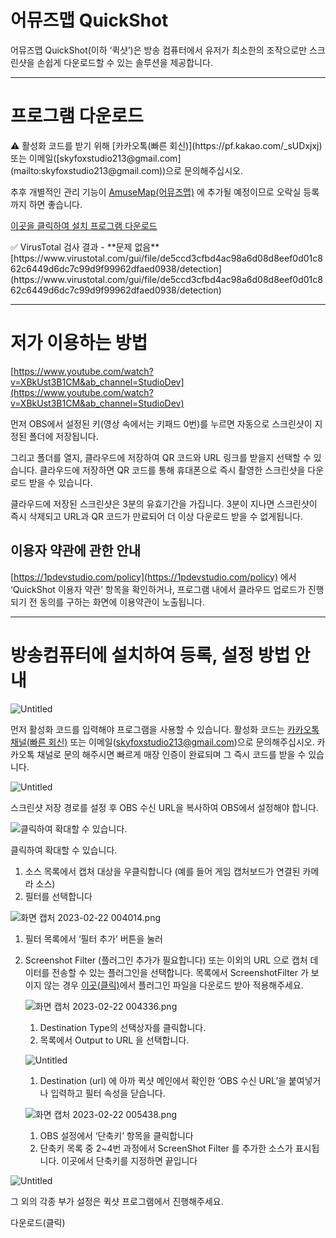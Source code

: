 # 어뮤즈맵 QuickShot

어뮤즈맵 QuickShot(이하 ‘퀵샷’)은 방송 컴퓨터에서 유저가 최소한의 조작으로만
스크린샷을 손쉽게 다운로드할 수 있는 솔루션을 제공합니다.

---

# 프로그램 다운로드

<aside>
⚠️ 활성화 코드를 받기 위해 [카카오톡(빠른 회신)](https://pf.kakao.com/_sUDxjxj) 또는 이메일([skyfoxstudio213@gmail.com](mailto:skyfoxstudio213@gmail.com))으로 문의해주십시오.

추후 개별적인 관리 기능이 [AmuseMap(어뮤즈맵)](https://www.notion.so/QuickShot-075bd55b42874f9eaad3af1d5696d8d4) 에 추가될 예정이므로 오락실 등록까지 하면 좋습니다.

</aside>

[이곳을 클릭하여 설치 프로그램 다운로드](https://github.com/OFox213/QuickShot/releases/download/Release/SetupQuickshot1000.msi)

<aside>
✅ VirusTotal 검사 결과 - **문제 없음**
[https://www.virustotal.com/gui/file/de5ccd3cfbd4ac98a6d08d8eef0d01c862c6449d6dc7c99d9f99962dfaed0938/detection](https://www.virustotal.com/gui/file/de5ccd3cfbd4ac98a6d08d8eef0d01c862c6449d6dc7c99d9f99962dfaed0938/detection)

</aside>

---

# 저가 이용하는 방법

[https://www.youtube.com/watch?v=XBkUst3B1CM&ab_channel=StudioDev](https://www.youtube.com/watch?v=XBkUst3B1CM&ab_channel=StudioDev)

먼저 OBS에서 설정된 키(영상 속에서는 키패드 0번)를 누르면 자동으로
스크린샷이 지정된 폴더에 저장됩니다.

그리고 폴더를 열지, 클라우드에 저장하여 QR 코드와 URL 링크를 받을지 선택할 수 있습니다.
클라우드에 저장하면 QR 코드를 통해 휴대폰으로 즉시 촬영한 스크린샷을 다운로드 받을 수 있습니다.

클라우드에 저장된 스크린샷은 3분의 유효기간을 가집니다.
3분이 지나면 스크린샷이 즉시 삭제되고 URL과 QR 코드가 만료되어 더 이상 다운로드 받을 수 없게됩니다.

## 이용자 약관에 관한 안내

[https://1pdevstudio.com/policy](https://1pdevstudio.com/policy) 에서 ‘QuickShot 이용자 약관’ 항목을 확인하거나,
프로그램 내에서 클라우드 업로드가 진행되기 전 동의를 구하는 화면에 이용약관이 노출됩니다.

---

# 방송컴퓨터에 설치하여 등록, 설정 방법 안내

![Untitled](%E1%84%8B%E1%85%A5%E1%84%86%E1%85%B2%E1%84%8C%E1%85%B3%E1%84%86%E1%85%A2%E1%86%B8%20QuickShot%20075bd55b42874f9eaad3af1d5696d8d4/Untitled.png)

먼저 활성화 코드를 입력해야 프로그램을 사용할 수 있습니다.
활성화 코드는  [카카오톡 채널(빠른 회신)](https://pf.kakao.com/_sUDxjxj) 또는 이메일([skyfoxstudio213@gmail.com](mailto:skyfoxstudio213@gmail.com))으로 문의해주십시오.
카카오톡 채널로 문의 해주시면 빠르게 매장 인증이 완료되며 그 즉시 코드를 받을 수 있습니다.

![Untitled](%E1%84%8B%E1%85%A5%E1%84%86%E1%85%B2%E1%84%8C%E1%85%B3%E1%84%86%E1%85%A2%E1%86%B8%20QuickShot%20075bd55b42874f9eaad3af1d5696d8d4/Untitled%201.png)

스크린샷 저장 경로를 설정 후 OBS 수신 URL을 복사하여 OBS에서 설정해야 합니다.

![클릭하여 확대할 수 있습니다.](%E1%84%8B%E1%85%A5%E1%84%86%E1%85%B2%E1%84%8C%E1%85%B3%E1%84%86%E1%85%A2%E1%86%B8%20QuickShot%20075bd55b42874f9eaad3af1d5696d8d4/Untitled%202.png)

클릭하여 확대할 수 있습니다.

1. 소스 목록에서 캡처 대상을 우클릭합니다 (예를 들어 게임 캡처보드가 연결된 카메라 소스)
2. 필터를 선택합니다

![화면 캡처 2023-02-22 004014.png](%E1%84%8B%E1%85%A5%E1%84%86%E1%85%B2%E1%84%8C%E1%85%B3%E1%84%86%E1%85%A2%E1%86%B8%20QuickShot%20075bd55b42874f9eaad3af1d5696d8d4/%25ED%2599%2594%25EB%25A9%25B4_%25EC%25BA%25A1%25EC%25B2%2598_2023-02-22_004014.png)

1. 필터 목록에서 ‘필터 추가’ 버튼을 눌러 
2. Screenshot Filter (플러그인 추가가 필요합니다) 또는 이외의 URL 으로 캡처 데이터를 전송할 수 있는 플러그인을 선택합니다.
목록에서 ScreenshotFilter 가 보이지 않는 경우 [이곳(클릭)](https://github.com/synap5e/obs-screenshot-plugin)에서 플러그인 파일을 다운로드 받아 적용해주세요.

    
    ![화면 캡처 2023-02-22 004336.png](%E1%84%8B%E1%85%A5%E1%84%86%E1%85%B2%E1%84%8C%E1%85%B3%E1%84%86%E1%85%A2%E1%86%B8%20QuickShot%20075bd55b42874f9eaad3af1d5696d8d4/%25ED%2599%2594%25EB%25A9%25B4_%25EC%25BA%25A1%25EC%25B2%2598_2023-02-22_004336.png)
    
    1. Destination Type의 선택상자를 클릭합니다.
    2. 목록에서 Output to URL 을 선택합니다.
    
    ![Untitled](%E1%84%8B%E1%85%A5%E1%84%86%E1%85%B2%E1%84%8C%E1%85%B3%E1%84%86%E1%85%A2%E1%86%B8%20QuickShot%20075bd55b42874f9eaad3af1d5696d8d4/Untitled%203.png)
    
    1. Destination (url) 에 아까 퀵샷 메인에서 확인한 ‘OBS 수신 URL’을 붙여넣거나 입력하고 필터 속성을 닫습니다.
    
    ![화면 캡처 2023-02-22 005438.png](%E1%84%8B%E1%85%A5%E1%84%86%E1%85%B2%E1%84%8C%E1%85%B3%E1%84%86%E1%85%A2%E1%86%B8%20QuickShot%20075bd55b42874f9eaad3af1d5696d8d4/%25ED%2599%2594%25EB%25A9%25B4_%25EC%25BA%25A1%25EC%25B2%2598_2023-02-22_005438.png)
    
    1. OBS 설정에서 ‘단축키’ 항목을 클릭합니다
    2. 단축키 목록 중 2~4번 과정에서 ScreenShot Filter 를 추가한 소스가 표시됩니다.
    이곳에서 단축키를 지정하면 끝입니다
    

![Untitled](%E1%84%8B%E1%85%A5%E1%84%86%E1%85%B2%E1%84%8C%E1%85%B3%E1%84%86%E1%85%A2%E1%86%B8%20QuickShot%20075bd55b42874f9eaad3af1d5696d8d4/Untitled%204.png)

그 외의 각종 부가 설정은 퀵샷 프로그램에서 진행해주세요.

다운로드(클릭)
